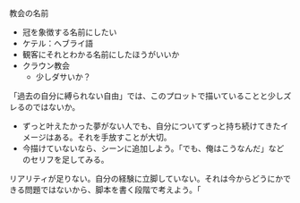 教会の名前
- 冠を象徴する名前にしたい
- ケテル：ヘブライ語
- 観客にそれとわかる名前にしたほうがいいか
- クラウン教会
	- 少しダサいか？

「過去の自分に縛られない自由」では、このプロットで描いていることと少しズレるのではないか。
- ずっと叶えたかった夢がない人でも、自分についてずっと持ち続けてきたイメージはある。それを手放すことが大切。
- 今描けていないなら、シーンに追加しよう。「でも、俺はこうなんだ」などのセリフを足してみる。

リアリティが足りない。自分の経験に立脚していない。それは今からどうにかできる問題ではないから、脚本を書く段階で考えよう。「
